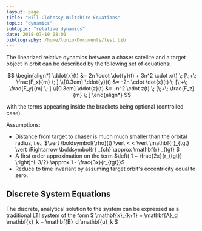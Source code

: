 ```yaml
---
layout: page
title: "Hill-Clohessy-Wiltshire Equations"
topic: "dynamics"
subtopic: "relative dynamics"
date: 2018-07-10 08:00
bibliography: /home/tonio/Documents/test.bib
---
```


The linearized relative dynamics between a chaser satellite and a target object in orbit can be described by the following set of equations:

$$
\begin{align*}
\ddot{x}(t) &= 2n \cdot \dot{y}(t) + 3n^2 \cdot x(t) \; [\;+\; \frac{F_x}{m} \; ] \\[0.3em]
\ddot{y}(t) &= -2n \cdot \dot{x}(t)  \; [\;+\; \frac{F_y}{m} \; ]  \\[0.3em]
\ddot{z}(t) &= -n^2 \cdot z(t)  \; [\;+\; \frac{F_z}{m} \; ]
\end{align*}
$$

with the terms appearing inside the brackets being optional (controlled case).


Assumptions:
* Distance from target to chaser is much much smaller than the orbital radius, i.e., $\vert \boldsymbol{\rho}(t) \vert < < \vert \mathbf{r}_{tgt} \vert \Rightarrow \boldsymbol{r} _{ch} \approx \mathbf{r} _{tgt}  $
* A first order approximation on the term $\left( 1 + \frac{2x}{r_{tgt}} \right)^{-3/2} \approx 1 - \frac{3x}{r_{tgt}}$
* Reduce to time invariant by assuming target orbit's eccentricity equal to zero.

## Discrete System Equations

The discrete, analytical solution to the system can be expressed as a traditional LTI system of the form $ \mathbf{x}_{k+1} = \mathbf{A}_d \mathbf{x}_k + \mathbf{B}_d \mathbf{u}_k $
